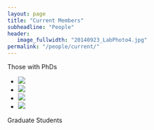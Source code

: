 ```yaml
---
layout: page
title: "Current Members"
subheadline: "People"
header:
   image_fullwidth: "20140923_LabPhoto4.jpg"
permalink: "/people/current/"
---
```

<head>
  <base href="https://ShiuLab.github.io/images/people/" target="_blank">
</head>

Those with PhDs

<html class="no-js" lang="en">
<body>
<ul class="small-block-grid-2 medium-block-grid-3 large-block-grid-4">
  <li><img src="shinhan.png" /></li>
  <li><img src="melissa.jpg" /></li>
  <li><img src="peipei.jpg" /></li>
  <li><img src="liang.jpg" /></li>
</ul>
</body>
</html>



Graduate Students